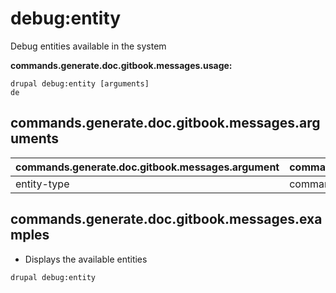 # debug:entity
Debug entities available in the system

**commands.generate.doc.gitbook.messages.usage:**
```
drupal debug:entity [arguments]
de
```

## commands.generate.doc.gitbook.messages.arguments
commands.generate.doc.gitbook.messages.argument | commands.generate.doc.gitbook.messages.details
---------|-------------
entity-type | commands.debug.entity.arguments.entity-type

## commands.generate.doc.gitbook.messages.examples
* Displays the available entities
```
drupal debug:entity
```
